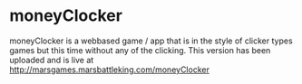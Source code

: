 # moneyClocker
moneyClocker is a webbased game / app that is in the style of clicker types games but this time without any of the clicking.
This version has been uploaded and is live at http://marsgames.marsbattleking.com/moneyClocker

